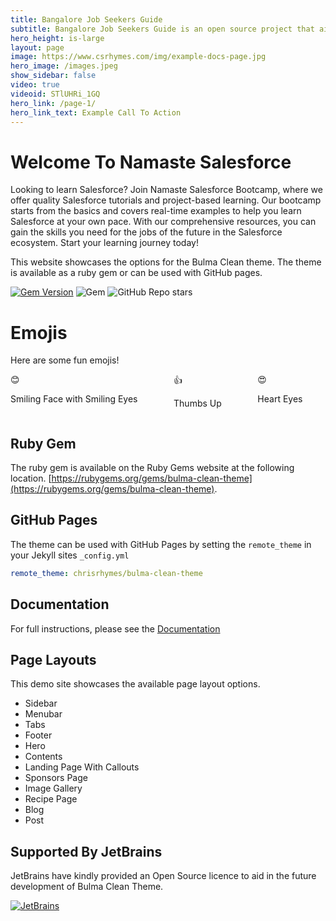 ```yaml
---
title: Bangalore Job Seekers Guide
subtitle: Bangalore Job Seekers Guide is an open source project that aims to provide guidance and support to job seekers who are planning to move to Bangalore. As someone who has been through the process, I understand the struggles and challenges that come with job hunting.
hero_height: is-large
layout: page
image: https://www.csrhymes.com/img/example-docs-page.jpg
hero_image: /images.jpeg
show_sidebar: false
video: true
videoid: STlUHRi_1GQ
hero_link: /page-1/
hero_link_text: Example Call To Action
---
```


# Welcome To Namaste Salesforce

Looking to learn Salesforce? Join Namaste Salesforce Bootcamp, where we offer quality Salesforce tutorials and project-based learning. Our bootcamp starts from the basics and covers real-time examples to help you learn Salesforce at your own pace. With our comprehensive resources, you can gain the skills you need for the jobs of the future in the Salesforce ecosystem. Start your learning journey today!

This website showcases the options for the Bulma Clean theme. The theme is available as a ruby gem or can be used with GitHub pages. 

[![Gem Version](https://badge.fury.io/rb/bulma-clean-theme.svg)](https://badge.fury.io/rb/bulma-clean-theme)
![Gem](https://img.shields.io/gem/dt/bulma-clean-theme.svg)
![GitHub Repo stars](https://img.shields.io/github/stars/chrisrhymes/bulma-clean-theme?style=social)

<div class="container">
  <h1 class="title has-text-centered">Emojis</h1>
  <p class="subtitle has-text-centered">Here are some fun emojis!</p>
  <div class="columns is-mobile is-centered">
    <div class="column has-text-centered">
      <span class="emoji is-size-3" role="img" aria-label="Smiling Face with Smiling Eyes">😊</span>
      <p class="is-size-5 has-text-weight-bold">Smiling Face with Smiling Eyes</p>
    </div>
    <div class="column has-text-centered">
      <span class="emoji is-size-4" role="img" aria-label="Thumbs Up">👍</span>
      <p class="is-size-5 has-text-weight-bold">Thumbs Up</p>
    </div>
    <div class="column has-text-centered">
      <span class="emoji is-size-5" role="img" aria-label="Heart Eyes">😍</span>
      <p class="is-size-5 has-text-weight-bold">Heart Eyes</p>
    </div>
  </div>
</div>



## Ruby Gem

The ruby gem is available on the Ruby Gems website at the following location. [https://rubygems.org/gems/bulma-clean-theme](https://rubygems.org/gems/bulma-clean-theme).

## GitHub Pages

The theme can be used with GitHub Pages by setting the `remote_theme` in your Jekyll sites `_config.yml`

```yml
remote_theme: chrisrhymes/bulma-clean-theme
```

## Documentation

For full instructions, please see the [Documentation](/bulma-clean-theme/docs/)

## Page Layouts

This demo site showcases the available page layout options. 

* Sidebar
* Menubar
* Tabs
* Footer
* Hero
* Contents
* Landing Page With Callouts
* Sponsors Page
* Image Gallery
* Recipe Page
* Blog
* Post

## Supported By JetBrains

JetBrains have kindly provided an Open Source licence to aid in the future development of Bulma Clean Theme.

[![JetBrains](img/jetbrains-variant-4.svg)](https://www.jetbrains.com/?from=bulma-clean-theme)

